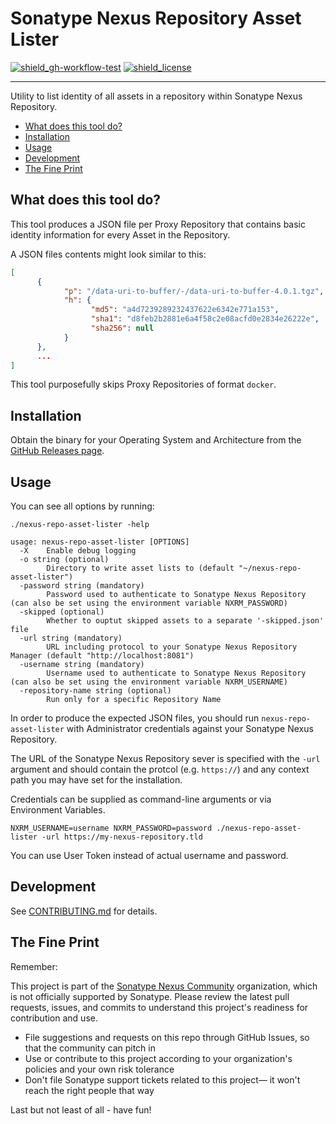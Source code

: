 # Sonatype Nexus Repository Asset Lister

<!-- Badges Section -->
[![shield_gh-workflow-test]][link_gh-workflow-test]
[![shield_license]][license_file]
<!-- Add other badges or shields as appropriate -->

---

Utility to list identity of all assets in a repository within Sonatype Nexus Repository.

- [What does this tool do?](#what-does-this-tool-do)
- [Installation](#installation)
- [Usage](#usage)
- [Development](#development)
- [The Fine Print](#the-fine-print)

## What does this tool do?

This tool produces a JSON file per Proxy Repository that contains basic identity information for every Asset in the Repository.

A JSON files contents might look similar to this:

```json
[
      {
            "p": "/data-uri-to-buffer/-/data-uri-to-buffer-4.0.1.tgz",
            "h": {
                  "md5": "a4d7239289232437622e6342e771a153",
                  "sha1": "d8feb2b2881e6a4f58c2e08acfd0e2834e26222e",
                  "sha256": null
            }
      },
      ...
]
```

This tool purposefully skips Proxy Repositories of format `docker`.

## Installation

Obtain the binary for your Operating System and Architecture from the [GitHub Releases page](https://github.com/sonatype-nexus-community/nexus-repo-asset-lister/releases).

## Usage

You can see all options by running:

```
./nexus-repo-asset-lister -help

usage: nexus-repo-asset-lister [OPTIONS]
  -X    Enable debug logging
  -o string (optional)
        Directory to write asset lists to (default "~/nexus-repo-asset-lister")
  -password string (mandatory)
        Password used to authenticate to Sonatype Nexus Repository (can also be set using the environment variable NXRM_PASSWORD)
  -skipped (optional)
        Whether to ouptut skipped assets to a separate '-skipped.json' file
  -url string (mandatory)
        URL including protocol to your Sonatype Nexus Repository Manager (default "http://localhost:8081")
  -username string (mandatory)
        Username used to authenticate to Sonatype Nexus Repository (can also be set using the environment variable NXRM_USERNAME)
  -repository-name string (optional)
        Run only for a specific Repository Name
```

In order to produce the expected JSON files, you should run `nexus-repo-asset-lister` with Administrator credentials against your Sonatype Nexus Repository.

The URL of the Sonatype Nexus Repository sever is specified with the `-url` argument and should contain the protcol (e.g. `https://`) and any context path you may have set for the installation.

Credentials can be supplied as command-line arguments or via Environment Variables.

```
NXRM_USERNAME=username NXRM_PASSWORD=password ./nexus-repo-asset-lister -url https://my-nexus-repository.tld
```

You can use User Token instead of actual username and password.

## Development

See [CONTRIBUTING.md](./CONTRIBUTING.md) for details.

## The Fine Print

Remember:

This project is part of the [Sonatype Nexus Community](https://github.com/sonatype-nexus-community) organization, which is not officially supported by Sonatype. Please review the latest pull requests, issues, and commits to understand this project's readiness for contribution and use.

* File suggestions and requests on this repo through GitHub Issues, so that the community can pitch in
* Use or contribute to this project according to your organization's policies and your own risk tolerance
* Don't file Sonatype support tickets related to this project— it won't reach the right people that way

Last but not least of all - have fun!

<!-- Links Section -->
[shield_gh-workflow-test]: https://img.shields.io/github/actions/workflow/status/sonatype-nexus-community/nexus-repo-asset-lister/build.yml?branch=main&logo=GitHub&logoColor=white "build"
[shield_license]: https://img.shields.io/github/license/sonatype-nexus-community/nexus-repo-asset-lister?logo=open%20source%20initiative&logoColor=white "license"

[link_gh-workflow-test]: https://github.com/sonatype-nexus-community/nexus-repo-asset-lister/actions/workflows/build.yml?query=branch%3Amain
[license_file]: https://github.com/sonatype-nexus-community/nexus-repo-asset-lister/blob/main/LICENSE
